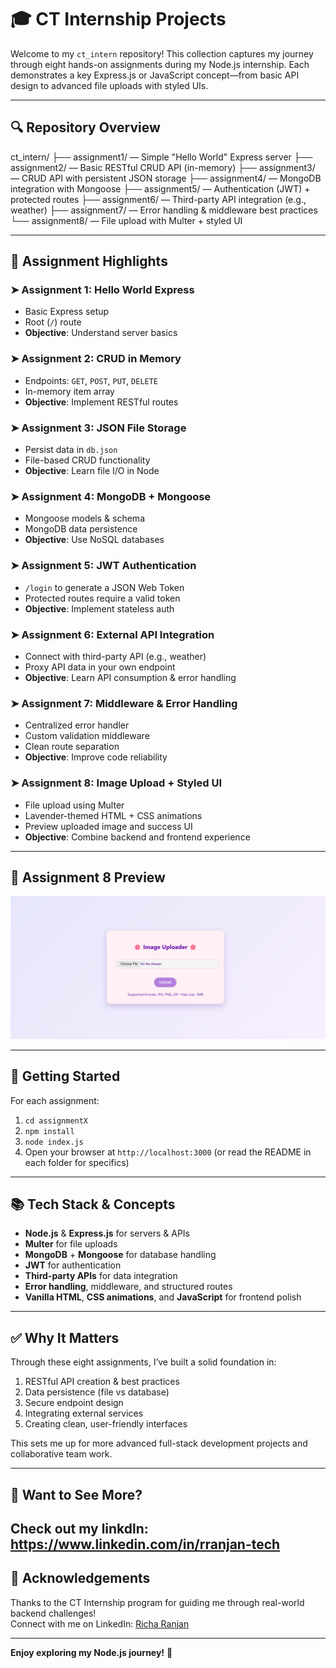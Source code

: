 # 🎓 CT Internship Projects

Welcome to my `ct_intern` repository! This collection captures my journey through eight hands-on assignments during my Node.js internship. Each demonstrates a key Express.js or JavaScript concept—from basic API design to advanced file uploads with styled UIs.

---

## 🔍 Repository Overview

ct_intern/
├── assignment1/ — Simple "Hello World" Express server
├── assignment2/ — Basic RESTful CRUD API (in-memory)
├── assignment3/ — CRUD API with persistent JSON storage
├── assignment4/ — MongoDB integration with Mongoose
├── assignment5/ — Authentication (JWT) + protected routes
├── assignment6/ — Third-party API integration (e.g., weather)
├── assignment7/ — Error handling & middleware best practices
└── assignment8/ — File upload with Multer + styled UI

----------------------------------------------------------

## 📂 Assignment Highlights

### ➤ Assignment 1: Hello World Express
- Basic Express setup
- Root (`/`) route
- **Objective**: Understand server basics

### ➤ Assignment 2: CRUD in Memory
- Endpoints: `GET`, `POST`, `PUT`, `DELETE`
- In-memory item array
- **Objective**: Implement RESTful routes

### ➤ Assignment 3: JSON File Storage
- Persist data in `db.json`
- File-based CRUD functionality
- **Objective**: Learn file I/O in Node

### ➤ Assignment 4: MongoDB + Mongoose
- Mongoose models & schema
- MongoDB data persistence
- **Objective**: Use NoSQL databases

### ➤ Assignment 5: JWT Authentication
- `/login` to generate a JSON Web Token
- Protected routes require a valid token
- **Objective**: Implement stateless auth

### ➤ Assignment 6: External API Integration
- Connect with third-party API (e.g., weather)
- Proxy API data in your own endpoint
- **Objective**: Learn API consumption & error handling

### ➤ Assignment 7: Middleware & Error Handling
- Centralized error handler
- Custom validation middleware
- Clean route separation
- **Objective**: Improve code reliability

### ➤ Assignment 8: Image Upload + Styled UI
- File upload using Multer
- Lavender-themed HTML + CSS animations
- Preview uploaded image and success UI
- **Objective**: Combine backend and frontend experience

---

## 📸 Assignment 8 Preview

![Lavender Uploader Preview](https://raw.githubusercontent.com/Richa-Ranjan/ct_intern/main/assignment8/preview.png)

---

## 🚀 Getting Started

For each assignment:
1. `cd assignmentX`
2. `npm install`
3. `node index.js`
4. Open your browser at `http://localhost:3000` (or read the README in each folder for specifics)

---

## 📚 Tech Stack & Concepts

- **Node.js** & **Express.js** for servers & APIs  
- **Multer** for file uploads  
- **MongoDB** + **Mongoose** for database handling  
- **JWT** for authentication  
- **Third-party APIs** for data integration  
- **Error handling**, middleware, and structured routes  
- **Vanilla HTML**, **CSS animations**, and **JavaScript** for frontend polish

---

## ✅ Why It Matters

Through these eight assignments, I’ve built a solid foundation in:

1. RESTful API creation & best practices  
2. Data persistence (file vs database)  
3. Secure endpoint design  
4. Integrating external services  
5. Creating clean, user-friendly interfaces  

This sets me up for more advanced full-stack development projects and collaborative team work.

---

## 💼 Want to See More?

Check out my linkdln: https://www.linkedin.com/in/rranjan-tech
---

## 📝 Acknowledgements

Thanks to the CT Internship program for guiding me through real-world backend challenges!  
Connect with me on LinkedIn: [Richa Ranjan](https://www.linkedin.com/in/richaranjann)

---

**Enjoy exploring my Node.js journey!** 🎉
